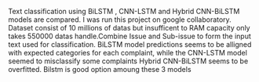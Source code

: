 Text classification using BiLSTM , CNN-LSTM and Hybrid CNN-BiLSTM models are compared. I was run this project on google collaboratory. Dataset consist of 10 millions of datas but insufficent to RAM capacity only takes 550000 datas handle.Combine Issue and Sub-issue to form the input text used for classification. BiLSTM model predictions seems to be alligned with expected categories for each complaint, while the CNN-LSTM model seemed to misclassify some complaints Hybrid CNN-BiLSTM seems to be overfitted. Bilstm is good option amoung these 3 models
